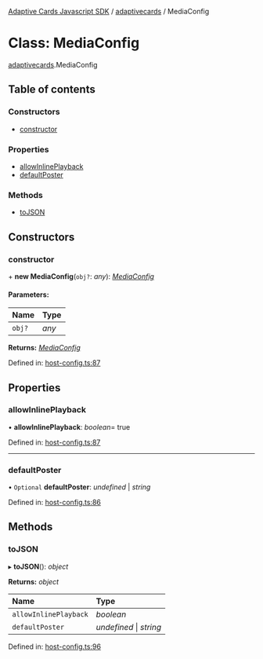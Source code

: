 [Adaptive Cards Javascript SDK](../README.md) / [adaptivecards](../modules/adaptivecards.md) / MediaConfig

# Class: MediaConfig

[adaptivecards](../modules/adaptivecards.md).MediaConfig

## Table of contents

### Constructors

- [constructor](adaptivecards.mediaconfig.md#constructor)

### Properties

- [allowInlinePlayback](adaptivecards.mediaconfig.md#allowinlineplayback)
- [defaultPoster](adaptivecards.mediaconfig.md#defaultposter)

### Methods

- [toJSON](adaptivecards.mediaconfig.md#tojson)

## Constructors

### constructor

\+ **new MediaConfig**(`obj?`: *any*): [*MediaConfig*](host_config.mediaconfig.md)

#### Parameters:

Name | Type |
:------ | :------ |
`obj?` | *any* |

**Returns:** [*MediaConfig*](host_config.mediaconfig.md)

Defined in: [host-config.ts:87](https://github.com/microsoft/AdaptiveCards/blob/0938a1f10/source/nodejs/adaptivecards/src/host-config.ts#L87)

## Properties

### allowInlinePlayback

• **allowInlinePlayback**: *boolean*= true

Defined in: [host-config.ts:87](https://github.com/microsoft/AdaptiveCards/blob/0938a1f10/source/nodejs/adaptivecards/src/host-config.ts#L87)

___

### defaultPoster

• `Optional` **defaultPoster**: *undefined* \| *string*

Defined in: [host-config.ts:86](https://github.com/microsoft/AdaptiveCards/blob/0938a1f10/source/nodejs/adaptivecards/src/host-config.ts#L86)

## Methods

### toJSON

▸ **toJSON**(): *object*

**Returns:** *object*

Name | Type |
:------ | :------ |
`allowInlinePlayback` | *boolean* |
`defaultPoster` | *undefined* \| *string* |

Defined in: [host-config.ts:96](https://github.com/microsoft/AdaptiveCards/blob/0938a1f10/source/nodejs/adaptivecards/src/host-config.ts#L96)
